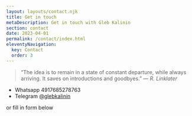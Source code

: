 ```yaml
---
layout: layouts/contact.njk
title: Get in touch
metaDescription: Get in touch with Gleb Kalinin
section: contact
date: 2023-04-01
permalink: /contact/index.html
eleventyNavigation:
  key: Contact
  order: 3
---
```


> “The idea is to remain in a state of constant departure, while always arriving. It saves on introductions and goodbyes.” 
> — *R. Linklater*

- Whatsapp 4917685278763
- Telegram [@glebkalinin](https://t.me/glebkalinin)

or fill in form below
